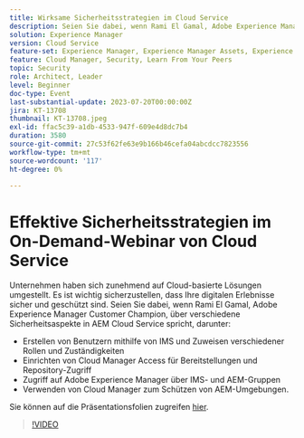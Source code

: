 ```yaml
---
title: Wirksame Sicherheitsstrategien im Cloud Service
description: Seien Sie dabei, wenn Rami El Gamal, Adobe Experience Manager Customer Champion, über verschiedene Sicherheitsaspekte in AEM Cloud Service spricht.
solution: Experience Manager
version: Cloud Service
feature-set: Experience Manager, Experience Manager Assets, Experience Manager Sites
feature: Cloud Manager, Security, Learn From Your Peers
topic: Security
role: Architect, Leader
level: Beginner
doc-type: Event
last-substantial-update: 2023-07-20T00:00:00Z
jira: KT-13708
thumbnail: KT-13708.jpeg
exl-id: ffac5c39-a1db-4533-947f-609e4d8dc7b4
duration: 3580
source-git-commit: 27c53f62fe63e9b166b46cefa04abcdcc7823556
workflow-type: tm+mt
source-wordcount: '117'
ht-degree: 0%

---
```


# Effektive Sicherheitsstrategien im On-Demand-Webinar von Cloud Service

Unternehmen haben sich zunehmend auf Cloud-basierte Lösungen umgestellt. Es ist wichtig sicherzustellen, dass Ihre digitalen Erlebnisse sicher und geschützt sind. Seien Sie dabei, wenn Rami El Gamal, Adobe Experience Manager Customer Champion, über verschiedene Sicherheitsaspekte in AEM Cloud Service spricht, darunter:

* Erstellen von Benutzern mithilfe von IMS und Zuweisen verschiedener Rollen und Zuständigkeiten
* Einrichten von Cloud Manager Access für Bereitstellungen und Repository-Zugriff
* Zugriff auf Adobe Experience Manager über IMS- und AEM-Gruppen
* Verwenden von Cloud Manager zum Schützen von AEM-Umgebungen.

Sie können auf die Präsentationsfolien zugreifen [hier](../../assets/experience-manager/july2023/effective-security-strategies-in-cloud-service/AEM-CloudManager-Security_Webinar_July_18.pdf).

>[!VIDEO](https://video.tv.adobe.com/v/3421772/?learn=on)
